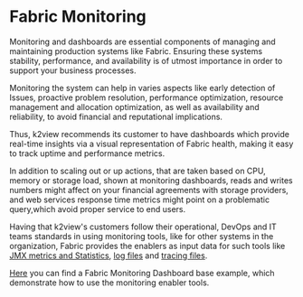 # Fabric Monitoring

Monitoring and dashboards are essential components of managing and maintaining production systems like Fabric. Ensuring these systems stability, performance, and availability is of utmost importance in order to support your business processes.

Monitoring the system can help in varies aspects like early detection of Issues, proactive problem resolution, performance optimization, resource management and allocation optimization, as well as availability and reliability, to avoid financial and reputational implications.

Thus, k2view recommends its customer to have dashboards which provide real-time insights via a visual representation of Fabric health, making it easy to track uptime and performance metrics. 

In addition to scaling out or up actions, that are taken based on CPU, memory or storage load, shown at monitoring dashboards, reads and writes numbers might affect on your financial agreements with storage providers, and web services response time metrics might point on a problematic query,which avoid proper service to end users.  

Having that k2view's customers follow their operational, DevOps and IT teams standards in using monitoring tools, like for other systems in the organization, Fabric provides the enablers as input data for such tools like [JMX metrics and Statistics](/articles/34_JMX_statistics/README.md), [log files](/articles/21_Fabric_troubleshooting/02_Fabric_troubleshooting_log_files.md) and [tracing files](/articles/29_tracing/README.md). 



[Here](/articles/21_Fabric_troubleshooting/04_monitoring_dashboard_example.md) you can find a Fabric Monitoring Dashboard base example, which demonstrate how to use the monitoring enabler tools. 


